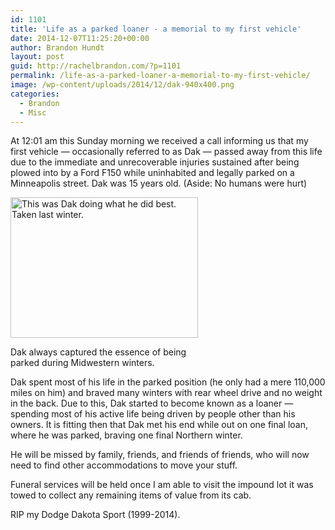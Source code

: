 ```yaml
---
id: 1101
title: 'Life as a parked loaner - a memorial to my first vehicle'
date: 2014-12-07T11:25:20+00:00
author: Brandon Hundt
layout: post
guid: http://rachelbrandon.com/?p=1101
permalink: /life-as-a-parked-loaner-a-memorial-to-my-first-vehicle/
image: /wp-content/uploads/2014/12/dak-940x400.png
categories:
  - Brandon
  - Misc
---
```

At 12:01 am this Sunday morning we received a call informing us that my first vehicle — occasionally referred to as Dak — passed away from this life due to the immediate and unrecoverable injuries sustained after being plowed into by a Ford F150 while uninhabited and legally parked on a Minneapolis street. Dak was 15 years old. (Aside: No humans were hurt)<!--more-->

<div id="attachment_1103" style="width: 310px" class="wp-caption alignright">
  <img class="size-medium wp-image-1103" src="http://rachelbrandon.com/wp-content/uploads/2014/12/dak-alive-300x225.jpg" alt="This was Dak doing what he did best. Taken last winter." width="300" height="225" srcset="https://rachelbrandon.com/wp-content/uploads/2014/12/dak-alive-300x225.jpg 300w, https://rachelbrandon.com/wp-content/uploads/2014/12/dak-alive.jpg 960w" sizes="(max-width: 300px) 100vw, 300px" />

  <p class="wp-caption-text">
    Dak always captured the essence of being parked during Midwestern winters.
  </p>
</div>

Dak spent most of his life in the parked position (he only had a mere 110,000 miles on him) and braved many winters with rear wheel drive and no weight in the back. Due to this, Dak started to become known as a loaner — spending most of his active life being driven by people other than his owners. It is fitting then that Dak met his end while out on one final loan, where he was parked, braving one final Northern winter.

He will be missed by family, friends, and friends of friends, who will now need to find other accommodations to move your stuff.

Funeral services will be held once I am able to visit the impound lot it was towed to collect any remaining items of value from its cab.

RIP my Dodge Dakota Sport (1999-2014).
